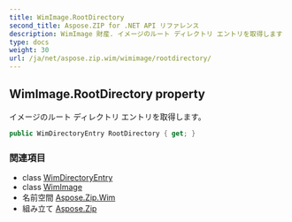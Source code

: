 ```yaml
---
title: WimImage.RootDirectory
second_title: Aspose.ZIP for .NET API リファレンス
description: WimImage 財産. イメージのルート ディレクトリ エントリを取得します
type: docs
weight: 30
url: /ja/net/aspose.zip.wim/wimimage/rootdirectory/
---
```

## WimImage.RootDirectory property

イメージのルート ディレクトリ エントリを取得します。

```csharp
public WimDirectoryEntry RootDirectory { get; }
```

### 関連項目

* class [WimDirectoryEntry](../../wimdirectoryentry/)
* class [WimImage](../)
* 名前空間 [Aspose.Zip.Wim](../../wimimage/)
* 組み立て [Aspose.Zip](../../../)


